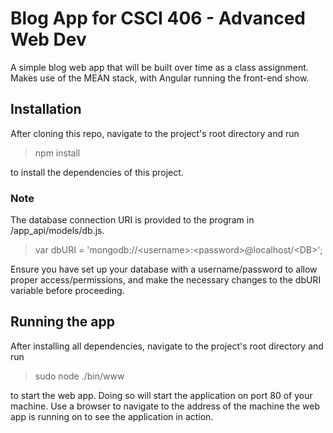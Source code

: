# Blog App for CSCI 406 - Advanced Web Dev
A simple blog web app that will be built over time as a class assignment. Makes use of the MEAN stack, with Angular running the front-end show.

## Installation
After cloning this repo, navigate to the project's root directory and run

> npm install 

to install the dependencies of this project.

### Note
The database connection URI is provided to the program in /app_api/models/db.js.

> var dbURI = 'mongodb://\<username\>:\<password\>@localhost/\<DB\>';
  
Ensure you have set up your database with a username/password to allow proper access/permissions, and make the necessary changes to the dbURI variable before proceeding.

## Running the app
After installing all dependencies, navigate to the project's root directory and run

> sudo node ./bin/www

to start the web app. Doing so will start the application on port 80 of your machine. Use a browser to navigate to the address of the machine the web app is running on to see the application in action.
